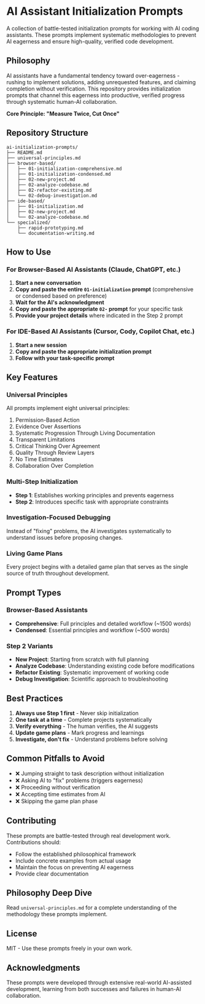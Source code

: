 # AI Assistant Initialization Prompts

A collection of battle-tested initialization prompts for working with AI coding assistants. These prompts implement systematic methodologies to prevent AI eagerness and ensure high-quality, verified code development.

## Philosophy

AI assistants have a fundamental tendency toward over-eagerness - rushing to implement solutions, adding unrequested features, and claiming completion without verification. This repository provides initialization prompts that channel this eagerness into productive, verified progress through systematic human-AI collaboration.

**Core Principle: "Measure Twice, Cut Once"**

## Repository Structure

```
ai-initialization-prompts/
├── README.md
├── universal-principles.md
├── browser-based/
│   ├── 01-initialization-comprehensive.md
│   ├── 01-initialization-condensed.md
│   ├── 02-new-project.md
│   ├── 02-analyze-codebase.md
│   ├── 02-refactor-existing.md
│   └── 02-debug-investigation.md
├── ide-based/
│   ├── 01-initialization.md
│   ├── 02-new-project.md
│   └── 02-analyze-codebase.md
└── specialized/
    ├── rapid-prototyping.md
    └── documentation-writing.md
```

## How to Use

### For Browser-Based AI Assistants (Claude, ChatGPT, etc.)

1. **Start a new conversation**
2. **Copy and paste the entire `01-initialization` prompt** (comprehensive or condensed based on preference)
3. **Wait for the AI's acknowledgment**
4. **Copy and paste the appropriate `02-` prompt** for your specific task
5. **Provide your project details** where indicated in the Step 2 prompt

### For IDE-Based AI Assistants (Cursor, Cody, Copilot Chat, etc.)

1. **Start a new session**
2. **Copy and paste the appropriate initialization prompt**
3. **Follow with your task-specific prompt**

## Key Features

### Universal Principles
All prompts implement eight universal principles:
1. Permission-Based Action
2. Evidence Over Assertions
3. Systematic Progression Through Living Documentation
4. Transparent Limitations
5. Critical Thinking Over Agreement
6. Quality Through Review Layers
7. No Time Estimates
8. Collaboration Over Completion

### Multi-Step Initialization
- **Step 1**: Establishes working principles and prevents eagerness
- **Step 2**: Introduces specific task with appropriate constraints

### Investigation-Focused Debugging
Instead of "fixing" problems, the AI investigates systematically to understand issues before proposing changes.

### Living Game Plans
Every project begins with a detailed game plan that serves as the single source of truth throughout development.

## Prompt Types

### Browser-Based Assistants
- **Comprehensive**: Full principles and detailed workflow (~1500 words)
- **Condensed**: Essential principles and workflow (~500 words)

### Step 2 Variants
- **New Project**: Starting from scratch with full planning
- **Analyze Codebase**: Understanding existing code before modifications
- **Refactor Existing**: Systematic improvement of working code
- **Debug Investigation**: Scientific approach to troubleshooting

## Best Practices

1. **Always use Step 1 first** - Never skip initialization
2. **One task at a time** - Complete projects systematically
3. **Verify everything** - The human verifies, the AI suggests
4. **Update game plans** - Mark progress and learnings
5. **Investigate, don't fix** - Understand problems before solving

## Common Pitfalls to Avoid

- ❌ Jumping straight to task description without initialization
- ❌ Asking AI to "fix" problems (triggers eagerness)
- ❌ Proceeding without verification
- ❌ Accepting time estimates from AI
- ❌ Skipping the game plan phase

## Contributing

These prompts are battle-tested through real development work. Contributions should:
- Follow the established philosophical framework
- Include concrete examples from actual usage
- Maintain the focus on preventing AI eagerness
- Provide clear documentation

## Philosophy Deep Dive

Read `universal-principles.md` for a complete understanding of the methodology these prompts implement.

## License

MIT - Use these prompts freely in your own work.

## Acknowledgments

These prompts were developed through extensive real-world AI-assisted development, learning from both successes and failures in human-AI collaboration.